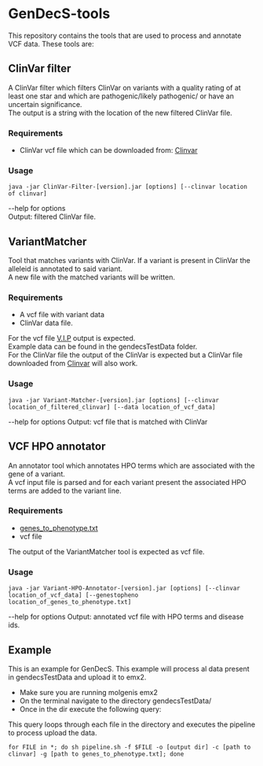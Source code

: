 # GenDecS-tools

This repository contains the tools that are used to process and annotate VCF data.
These tools are:

## ClinVar filter
A ClinVar filter which filters ClinVar on variants with a quality rating of at least one star
and which are pathogenic/likely pathogenic/ or have an uncertain significance.  
The output is a string with the location of the new filtered ClinVar file.


### Requirements
* ClinVar vcf file which can be downloaded from: [Clinvar](https://ftp.ncbi.nlm.nih.gov/pub/clinvar/vcf_GRCh37/)

### Usage 
```
java -jar ClinVar-Filter-[version].jar [options] [--clinvar location of clinvar]
```
--help for options  
Output: filtered ClinVar file.

## VariantMatcher

Tool that matches variants with ClinVar. If a variant is present in ClinVar the alleleid is annotated to said variant.  
A new file with the matched variants will be written.

### Requirements
* A vcf file with variant data 
* ClinVar data file.    

For the vcf file [V.I.P](https://github.com/molgenis/vip) output is expected.  
Example data can be found in the gendecsTestData folder.  
For the ClinVar file the output of the ClinVar is expected but a ClinVar file 
downloaded from [Clinvar](https://ftp.ncbi.nlm.nih.gov/pub/clinvar/vcf_GRCh37/)
will also work.

### Usage
```
java -jar Variant-Matcher-[version].jar [options] [--clinvar location_of_filtered_clinvar] [--data location_of_vcf_data]
```
--help for options
Output: vcf file that is matched with ClinVar

## VCF HPO annotator
An annotator tool which annotates HPO terms which are associated with the gene of a variant.  
A vcf input file is parsed and for each variant present the associated HPO terms are added
to the variant line.

### Requirements
* [genes_to_phenotype.txt](https://hpo.jax.org/app/download/annotation)
* vcf file

The output of the VariantMatcher tool is expected as vcf file.

### Usage

```
java -jar Variant-HPO-Annotator-[version].jar [options] [--clinvar location_of_vcf_data] [--genestopheno location_of_genes_to_phenotype.txt]
```
--help for options
Output: annotated vcf file with HPO terms and disease ids.

## Example

This is an example for GenDecS. This example will process al data
present in gendecsTestData and upload it to emx2.

* Make sure you are running molgenis emx2
* On the terminal navigate to the directory gendecsTestData/
* Once in the dir execute the following query:

This query loops through each file in the directory and executes the pipeline to process upload the data.
```
for FILE in *; do sh pipeline.sh -f $FILE -o [output dir] -c [path to clinvar] -g [path to genes_to_phenotype.txt]; done
```